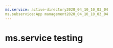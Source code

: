 ```yaml
---
ms.service: active-directory2020_04_10_10_03_04
ms.subservice:App management2020_04_10_10_03_04
---
```

 # ms.service testing